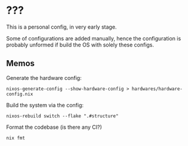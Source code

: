 # ???

This is a personal config, in very early stage.

Some of configurations are added manually, hence the configuration is probably unformed if build the OS with solely these configs.

## Memos

Generate the hardware config:

```shell
nixos-generate-config --show-hardware-config > hardwares/hardware-config.nix
```

Build the system via the config:

```shell
nixos-rebuild switch --flake ".#structure"
```

Format the codebase (is there any CI?)

```shell
nix fmt
```